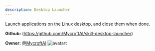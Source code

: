 ```yaml
---
description: Desktop Launcher
---
```

Launch applications on the Linux desktop, and close them when done.

**Github:** (https://github.com/MycroftAI/skill-desktop-launcher)

**Owner:** [@MycroftAI](https://github.com/MycroftAI) ![avatart](https://avatars0.githubusercontent.com/u/14171097?v=4)

